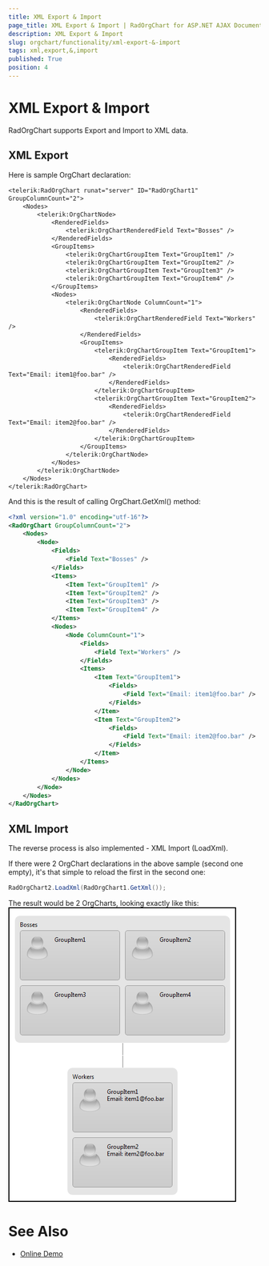 ```yaml
---
title: XML Export & Import
page_title: XML Export & Import | RadOrgChart for ASP.NET AJAX Documentation
description: XML Export & Import
slug: orgchart/functionality/xml-export-&-import
tags: xml,export,&,import
published: True
position: 4
---
```


# XML Export & Import



RadOrgChart supports Export and Import to XML data.

## XML Export

Here is sample OrgChart declaration:

````ASPNET
<telerik:RadOrgChart runat="server" ID="RadOrgChart1" GroupColumnCount="2">
	<Nodes>
		<telerik:OrgChartNode>
			<RenderedFields>
				<telerik:OrgChartRenderedField Text="Bosses" />
			</RenderedFields>
			<GroupItems>
				<telerik:OrgChartGroupItem Text="GroupItem1" />
				<telerik:OrgChartGroupItem Text="GroupItem2" />
				<telerik:OrgChartGroupItem Text="GroupItem3" />
				<telerik:OrgChartGroupItem Text="GroupItem4" />
			</GroupItems>
			<Nodes>
				<telerik:OrgChartNode ColumnCount="1">
					<RenderedFields>
						<telerik:OrgChartRenderedField Text="Workers" />
					</RenderedFields>
					<GroupItems>
						<telerik:OrgChartGroupItem Text="GroupItem1">
							<RenderedFields>
								<telerik:OrgChartRenderedField Text="Email: item1@foo.bar" />
							</RenderedFields>
						</telerik:OrgChartGroupItem>
						<telerik:OrgChartGroupItem Text="GroupItem2">
							<RenderedFields>
								<telerik:OrgChartRenderedField Text="Email: item2@foo.bar" />
							</RenderedFields>
						</telerik:OrgChartGroupItem>
					</GroupItems>
				</telerik:OrgChartNode>
			</Nodes>
		</telerik:OrgChartNode>
	</Nodes>
</telerik:RadOrgChart>
````



And this is the result of calling OrgChart.GetXml() method:

````XML
<?xml version="1.0" encoding="utf-16"?>
<RadOrgChart GroupColumnCount="2">
	<Nodes>
		<Node>
			<Fields>
				<Field Text="Bosses" />
			</Fields>
			<Items>
				<Item Text="GroupItem1" />
				<Item Text="GroupItem2" />
				<Item Text="GroupItem3" />
				<Item Text="GroupItem4" />
			</Items>
			<Nodes>
				<Node ColumnCount="1">
					<Fields>
						<Field Text="Workers" />
					</Fields>
					<Items>
						<Item Text="GroupItem1">
							<Fields>
								<Field Text="Email: item1@foo.bar" />
							</Fields>
						</Item>
						<Item Text="GroupItem2">
							<Fields>
								<Field Text="Email: item2@foo.bar" />
							</Fields>
						</Item>
					</Items>
				</Node>
			</Nodes>
		</Node>
	</Nodes>
</RadOrgChart>
````



## XML Import

The reverse process is also implemented - XML Import (LoadXml).

If there were 2 OrgChart declarations in the above sample (second one empty), it's that simple to reload the first in the second one:

````C#
RadOrgChart2.LoadXml(RadOrgChart1.GetXml());
````



The result would be 2 OrgCharts, looking exactly like this:
![radorgchart-xml-export-import](images/radorgchart-xml-export-import.png)

# See Also

 * [Online Demo](http://demos.telerik.com/aspnet-ajax/orgchart/examples/populatingwithdata/xmlfile/defaultcs.aspx)
